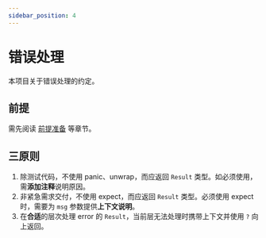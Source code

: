 ```yaml
---
sidebar_position: 4
---
```


# 错误处理

本项目关于错误处理的约定。

## 前提

需先阅读 [前提准备](/docs/developer/develop/intro) 等章节。

## 三原则

1. 除测试代码，不使用 panic、unwrap，而应返回 `Result` 类型。如必须使用，需**添加注释**说明原因。
2. 非紧急需求交付，不使用 expect，而应返回 `Result` 类型。必须使用 expect 时，需要为 `msg` 参数提供**上下文说明**。
3. 在**合适**的层次处理 error 的 `Result`，当前层无法处理时携带上下文并使用 `?` 向上返回。 
